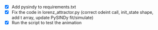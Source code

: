 - [x] Add pysindy to requirements.txt
- [x] Fix the code in lorenz_attractor.py (correct odeint call, init_state shape, add t array, update PySINDy fit/simulate)
- [x] Run the script to test the animation
